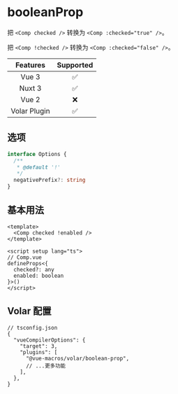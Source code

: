 # booleanProp

<StabilityLevel level="experimental" />

把 `<Comp checked />` 转换为 `<Comp :checked="true" />`。

把 `<Comp !checked />` 转换为 `<Comp :checked="false" />`。

|   Features   |     Supported      |
| :----------: | :----------------: |
|    Vue 3     | :white_check_mark: |
|    Nuxt 3    | :white_check_mark: |
|    Vue 2     |        :x:         |
| Volar Plugin | :white_check_mark: |

## 选项

```ts
interface Options {
  /**
   * @default '!'
   */
  negativePrefix?: string
}
```

## 基本用法

```vue
<template>
  <Comp checked !enabled />
</template>
```

```vue
<script setup lang="ts">
// Comp.vue
defineProps<{
  checked?: any
  enabled: boolean
}>()
</script>
```

## Volar 配置

```jsonc {6}
// tsconfig.json
{
  "vueCompilerOptions": {
    "target": 3,
    "plugins": [
      "@vue-macros/volar/boolean-prop",
      // ...更多功能
    ],
  },
}
```
